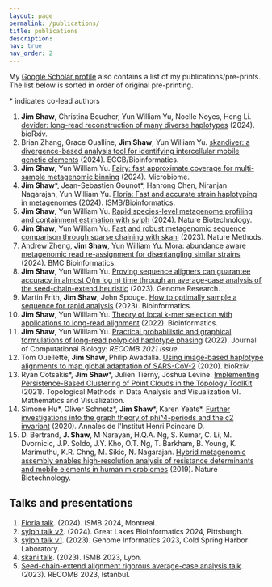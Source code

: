 ```yaml
---
layout: page
permalink: /publications/
title: publications
description: 
nav: true
nav_order: 2
---
```



My [Google Scholar profile](https://scholar.google.com/citations?user=hNAwGS8AAAAJ&hl=en) also contains a list of my publications/pre-prints. The list below is sorted in order of original pre-printing.

\* indicates co-lead authors

1. **Jim Shaw**, Christina Boucher, Yun William Yu, Noelle Noyes, Heng Li. [devider: long-read reconstruction of many diverse haplotypes](https://doi.org/10.1101/2024.11.05.621838) (2024). bioRxiv. 
1. Brian Zhang, Grace Oualline, **Jim Shaw**, Yun William Yu. [skandiver: a divergence-based analysis tool for identifying intercellular mobile genetic elements](https://academic.oup.com/bioinformatics/article/40/Supplement_2/ii155/7749064) (2024). ECCB/Bioinformatics. 
1. **Jim Shaw**, Yun William Yu. [Fairy: fast approximate coverage for multi-sample metagenomic binning](https://microbiomejournal.biomedcentral.com/articles/10.1186/s40168-024-01861-6) (2024). Microbiome. 
1. **Jim Shaw**\*, Jean-Sebastien Gounot\*, Hanrong Chen, Niranjan Nagarajan, Yun William Yu. [Floria: Fast and accurate strain haplotyping in metagenomes](https://doi.org/10.1093/bioinformatics/btae252) (2024). ISMB/Bioinformatics.
2. **Jim Shaw**, Yun William Yu. [Rapid species-level metagenome profiling and containment estimation with sylph](https://doi.org/10.1038/s41587-024-02412-y) (2024). Nature Biotechnology.
3. **Jim Shaw**, Yun William Yu. [Fast and robust metagenomic sequence comparison through sparse chaining with skani](https://doi.org/10.1038/s41592-023-02018-3) (2023). Nature Methods.
4. Andrew Zheng, **Jim Shaw**, Yun William Yu. [Mora: abundance aware metagenomic read re-assignment for disentangling similar strains](https://doi.org/10.1186/s12859-024-05768-9) (2024). BMC Bioinformatics. 
5. **Jim Shaw**, Yun William Yu. [Proving sequence aligners can guarantee accuracy in almost O(m log n) time through an average-case analysis of the seed-chain-extend heuristic](https://genome.cshlp.org/content/early/2023/03/29/gr.277637.122.abstract) (2023). Genome Research.  
6. Martin Frith, **Jim Shaw**, John Spouge. [How to optimally sample a sequence for rapid analysis](https://doi.org/10.1093/bioinformatics/btad057) (2023). Bioinformatics.  
7. **Jim Shaw**, Yun William Yu. [Theory of local k-mer selection with applications to long-read alignment](https://academic.oup.com/bioinformatics/advance-article/doi/10.1093/bioinformatics/btab790/6432031) (2022). Bioinformatics.  
8. **Jim Shaw**, Yun William Yu. [Practical probabilistic and graphical formulations of long-read polyploid haplotype phasing](https://doi.org/10.1089/cmb.2021.0436) (2022). Journal of Computational Biology: *RECOMB 2021 Issue*.
9. Tom Ouellette, **Jim Shaw**, Philip Awadalla. [Using image-based haplotype alignments to map global adaptation of SARS-CoV-2](https://www.biorxiv.org/content/10.1101/2021.01.13.426571v1.abstract) (2020). bioRxiv.
10. Ryan Cotsakis\*, **Jim Shaw**\*, Julien Tierny, Joshua Levine. [Implementing Persistence-Based Clustering of Point Clouds in the Topology ToolKit](https://doi.org/10.1007/978-3-030-83500-2_17) (2021). Topological Methods in Data Analysis and Visualization VI. Mathematics and Visualization.
11. Simone Hu\*, Oliver Schnetz\*, **Jim Shaw**\*, Karen Yeats\*. [Further investigations into the graph theory of phi^4-periods and the c2 invariant](https://doi.org/10.4171/aihpd/123) (2020). Annales de l'Institut Henri Poincare D.
12. D. Bertrand, **J. Shaw**, M Narayan, H.Q.A. Ng, S. Kumar, C. Li, M. Dvornicic, J.P. Soldo, J.Y. Kho, O.T. Ng, T. Barkham, B. Young, K. Marimuthu, K.R. Chng, M. Sikic, N. Nagarajan. [Hybrid metagenomic assembly enables high-resolution analysis of resistance determinants and mobile elements in human microbiomes](https://www.nature.com/articles/s41587-019-0191-2) (2019). Nature Biotechnology.

## Talks and presentations

1. [Floria talk](https://github.com/jim-shaw-bluenote/jim-shaw-bluenote.github.io/blob/master/jims_assets/ISMB2024-Floria-JimShaw.pdf). (2024). ISMB 2024, Montreal.
2. [sylph talk v2](https://github.com/jim-shaw-bluenote/jim-shaw-bluenote.github.io/blob/master/jims_assets/GLBIO-TalkJimShaw.pdf). (2024). Great Lakes Bioinformatics 2024, Pittsburgh.
3. [sylph talk v1](https://github.com/jim-shaw-bluenote/jim-shaw-bluenote.github.io/blob/master/jims_assets/sylph_talk.pdf). (2023). Genome Informatics 2023, Cold Spring Harbor Laboratory.
4. [skani talk](https://github.com/jim-shaw-bluenote/jim-shaw-bluenote.github.io/blob/master/jims_assets/2023ISMB_SKANI_TALK.pdf). (2023). ISMB 2023, Lyon.
5. [Seed-chain-extend alignment rigorous average-case analysis talk](https://github.com/jim-shaw-bluenote/jim-shaw-bluenote.github.io/blob/master/jims_assets/recomb2023_talk.pdf). (2023). RECOMB 2023, Istanbul.

